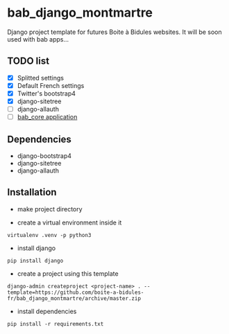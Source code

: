 # bab_django_montmartre
Django project template for futures Boite à Bidules websites.
It will be soon used with bab apps...

## TODO list
- [X] Splitted settings
- [X] Default French settings
- [X] Twitter's bootstrap4
- [X] django-sitetree
- [ ] django-allauth
- [ ] [bab_core application](bab_core/docs/bab_core.md)

## Dependencies
* django-bootstrap4
* django-sitetree
* django-allauth

## Installation
* make project directory

* create a virtual environment inside it

```
virtualenv .venv -p python3
```

* install django

```
pip install django
```

* create a project using this template

```
django-admin createproject <project-name> . --template=https://github.com/boite-a-bidules-fr/bab_django_montmartre/archive/master.zip
```
* install dependencies
```
pip install -r requirements.txt
```
